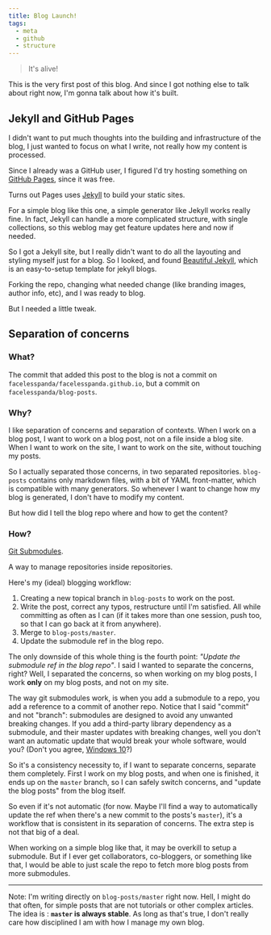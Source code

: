 ```yaml
---
title: Blog Launch!
tags:
  - meta
  - github
  - structure
---
```

> It's alive!

This is the very first post of this blog. And since I got nothing else to talk about right now, I'm gonna talk about how it's built.

## Jekyll and GitHub Pages

I didn't want to put much thoughts into the building and infrastructure of the blog, I just wanted to focus on what I write, not really how my content is processed.

Since I already was a GitHub user, I figured I'd try hosting something on [GitHub Pages](https://pages.github.com/), since it was free.

Turns out Pages uses [Jekyll](https://jekyllrb.com) to build your static sites.

For a simple blog like this one, a simple generator like Jekyll works really fine. In fact, Jekyll can handle a more complicated structure, with single collections, so this weblog may get feature updates here and now if needed.

So I got a Jekyll site, but I really didn't want to do all the layouting and styling myself just for a blog. So I looked, and found [Beautiful Jekyll](http://deanattali.com/beautiful-jekyll/), which is an easy-to-setup template for jekyll blogs.

Forking the repo, changing what needed change (like branding images, author info, etc), and I was ready to blog.

But I needed a little tweak.

## Separation of concerns

### What?

The commit that added this post to the blog is not a commit on `facelesspanda/facelesspanda.github.io`, but a commit on `facelesspanda/blog-posts`.

### Why?

I like separation of concerns and separation of contexts. When I work on a blog post, I want to work on a blog post, not on a file inside a blog site. When I want to work on the site, I want to work on the site, without touching my posts.

So I actually separated those concerns, in two separated repositories. `blog-posts` contains only markdown files, with a bit of YAML front-matter, which is compatible with many generators. So whenever I want to change how my blog is generated, I don't have to modify my content.

But how did I tell the blog repo where and how to get the content?

### How?

[Git Submodules](https://git-scm.com/book/en/v2/Git-Tools-Submodules).

A way to manage repositories inside repositories.

Here's my (ideal) blogging workflow:
1.  Creating a new topical branch in `blog-posts` to work on the post.
2.  Write the post, correct any typos, restructure until I'm satisfied. All while committing as often as I can (if it takes more than one session, push too, so that I can go back at it from anywhere).
3.  Merge to `blog-posts/master`.
4.  Update the submodule ref in the blog repo.

The only downside of this whole thing is the fourth point: *"Update the submodule ref in the blog repo"*. I said I wanted to separate the concerns, right? Well, I separated the concerns, so when working on my blog posts, I work **only** on my blog posts, and not on my site.

The way git submodules work, is when you add a submodule to a repo, you add a reference to a commit of another repo. Notice that I said "commit" and not "branch": submodules are designed to avoid any unwanted breaking changes. If you add a third-party library dependency as a submodule, and their master updates with breaking changes, well you don't want an automatic update that would break your whole software, would you? (Don't you agree, [Windows 10](http://www.howtogeek.com/223068/what-you-need-to-know-about-windows-update-on-windows-10/)?)

So it's a consistency necessity to, if I want to separate concerns, separate them completely. First I work on my blog posts, and when one is finished, it ends up on the `master` branch, so I can safely switch concerns, and "update the blog posts" from the blog itself.

So even if it's not automatic (for now. Maybe I'll find a way to automatically update the ref when there's a new commit to the posts's `master`), it's a workflow that is consistent in its separation of concerns. The extra step is not that big of a deal.

When working on a simple blog like that, it may be overkill to setup a submodule. But if I ever get collaborators, co-bloggers, or something like that, I would be able to just scale the repo to fetch more blog posts from more submodules.

---
Note: I'm writing directly on `blog-posts/master` right now. Hell, I might do that often, for simple posts that are not tutorials or other complex articles. The idea is : **`master` is always stable**. As long as that's true, I don't really care how disciplined I am with how I manage my own blog.
